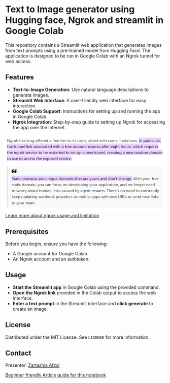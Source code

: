 # Text to Image generator using Hugging face, Ngrok and streamlit in Google Colab

This repository contains a Streamlit web application that generates images from text prompts using a pre-trained model from Hugging Face. The application is designed to be run in Google Colab with an Ngrok tunnel for web access.

## Features

- **Text-to-Image Generation**: Use natural language descriptions to generate images.
- **Streamlit Web Interface**: A user-friendly web interface for easy interaction.
- **Google Colab Support**: Instructions for setting up and running the app in Google Colab.
- **Ngrok Integration**: Step-by-step guide to setting up Ngrok for accessing the app over the internet.

![1723827209310](image/README/1723827209310.png)
[Learn more about ngrok usage and limitation](https://www.infoq.com/news/2023/08/ngrok-free-static-domain/)

## Prerequisites

Before you begin, ensure you have the following:

- A Google account for Google Colab.
- An Ngrok account and an authtoken.

## Usage

* **Start the Streamlit app** in Google Colab using the provided command.
* **Open the Ngrok link** provided in the Colab output to access the web interface.
* **Enter a text prompt** in the Streamlit interface and **click generate** to create an image.

## License

Distributed under the MIT License. See `LICENSE` for more information.

## Contact

Presenter: [Zartashia Afzal](https://www.linkedin.com/in/zartashiaafzal/)

[Beginner friendly Article guide for this notebook](https://www.linkedin.com/pulse/build-your-ai-image-generator-streamlit-colab-hugging-zartashia-afzal-xiaqf/?trackingId=SzDbsraiQxaUd1QnY6vlnA%3D%3D)

